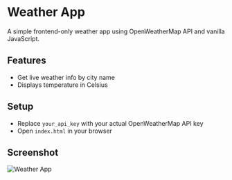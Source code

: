 # Weather App

A simple frontend-only weather app using OpenWeatherMap API and vanilla JavaScript.

## Features
- Get live weather info by city name
- Displays temperature in Celsius

## Setup
- Replace `your_api_key` with your actual OpenWeatherMap API key
- Open `index.html` in your browser

## Screenshot
![Weather App](weather_app_screenshot.png)
